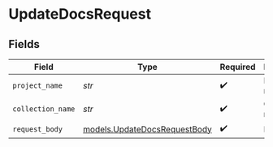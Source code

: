 # UpdateDocsRequest


## Fields

| Field                                                              | Type                                                               | Required                                                           | Description                                                        |
| ------------------------------------------------------------------ | ------------------------------------------------------------------ | ------------------------------------------------------------------ | ------------------------------------------------------------------ |
| `project_name`                                                     | *str*                                                              | :heavy_check_mark:                                                 | Project name.                                                      |
| `collection_name`                                                  | *str*                                                              | :heavy_check_mark:                                                 | Collection name.                                                   |
| `request_body`                                                     | [models.UpdateDocsRequestBody](../models/updatedocsrequestbody.md) | :heavy_check_mark:                                                 | N/A                                                                |